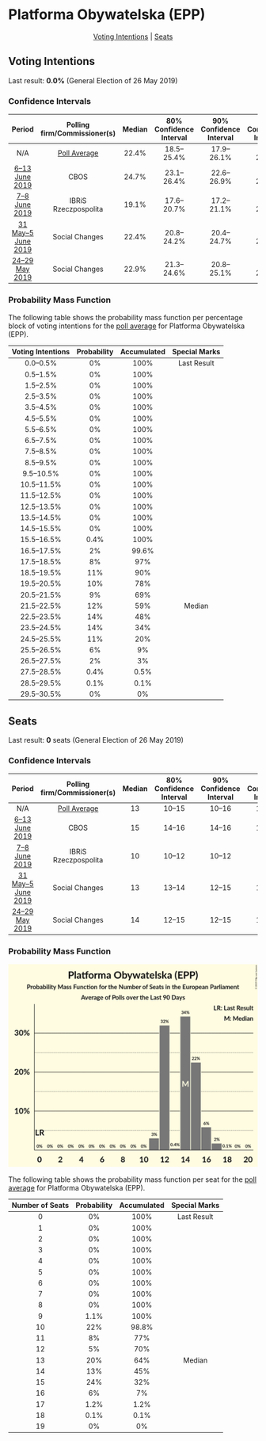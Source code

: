 # Platforma Obywatelska (EPP)

<p align="center"><a href="#voting-intentions">Voting Intentions</a> | <a href="#seats">Seats</a></p>

## Voting Intentions

Last result: **0.0%** (General Election of 26 May 2019)

### Confidence Intervals

| Period     | Polling firm/Commissioner(s) | Median | 80% Confidence Interval | 90% Confidence Interval | 95% Confidence Interval | 99% Confidence Interval |
|:----------:|:----------------:|:-----------:|:-----------------------:|:-----------------------:|:-----------------------:|:-----------------------:|
| N/A | [Poll Average](average.html) | 22.4% | 18.5–25.4% | 17.9–26.1% | 17.5–26.6% | 16.7–27.6% |
| [6–13 June 2019](2019-06-13-CBOS.html) | CBOS | 24.7% | 23.1–26.4% | 22.6–26.9% | 22.2–27.3% | 21.5–28.1% |
| [7–8 June 2019](2019-06-08-IBRiS.html) | IBRiS <br> Rzeczpospolita | 19.1% | 17.6–20.7% | 17.2–21.1% | 16.9–21.5% | 16.2–22.3% |
| [31 May–5 June 2019](2019-06-05-SocialChanges.html) | Social Changes | 22.4% | 20.8–24.2% | 20.4–24.7% | 20.0–25.1% | 19.3–25.9% |
| [24–29 May 2019](2019-05-29-SocialChanges.html) | Social Changes | 22.9% | 21.3–24.6% | 20.8–25.1% | 20.4–25.5% | 19.7–26.4% |

### Probability Mass Function

The following table shows the probability mass function per percentage block of voting intentions for the [poll average](average.html) for Platforma Obywatelska (EPP).

| Voting Intentions | Probability | Accumulated | Special Marks |
|:-----------------:|:-----------:|:-----------:|:-------------:|
| 0.0–0.5% | 0% | 100% | Last Result |
| 0.5–1.5% | 0% | 100% |  |
| 1.5–2.5% | 0% | 100% |  |
| 2.5–3.5% | 0% | 100% |  |
| 3.5–4.5% | 0% | 100% |  |
| 4.5–5.5% | 0% | 100% |  |
| 5.5–6.5% | 0% | 100% |  |
| 6.5–7.5% | 0% | 100% |  |
| 7.5–8.5% | 0% | 100% |  |
| 8.5–9.5% | 0% | 100% |  |
| 9.5–10.5% | 0% | 100% |  |
| 10.5–11.5% | 0% | 100% |  |
| 11.5–12.5% | 0% | 100% |  |
| 12.5–13.5% | 0% | 100% |  |
| 13.5–14.5% | 0% | 100% |  |
| 14.5–15.5% | 0% | 100% |  |
| 15.5–16.5% | 0.4% | 100% |  |
| 16.5–17.5% | 2% | 99.6% |  |
| 17.5–18.5% | 8% | 97% |  |
| 18.5–19.5% | 11% | 90% |  |
| 19.5–20.5% | 10% | 78% |  |
| 20.5–21.5% | 9% | 69% |  |
| 21.5–22.5% | 12% | 59% | Median |
| 22.5–23.5% | 14% | 48% |  |
| 23.5–24.5% | 14% | 34% |  |
| 24.5–25.5% | 11% | 20% |  |
| 25.5–26.5% | 6% | 9% |  |
| 26.5–27.5% | 2% | 3% |  |
| 27.5–28.5% | 0.4% | 0.5% |  |
| 28.5–29.5% | 0.1% | 0.1% |  |
| 29.5–30.5% | 0% | 0% |  |


## Seats

Last result: **0** seats (General Election of 26 May 2019)

### Confidence Intervals

| Period     | Polling firm/Commissioner(s) | Median | 80% Confidence Interval | 90% Confidence Interval | 95% Confidence Interval | 99% Confidence Interval |
|:----------:|:----------------:|:------:|:-----------------------:|:-----------------------:|:-----------------------:|:-----------------------:|
| N/A | [Poll Average](average.html) | 13 | 10–15 | 10–16 | 10–16 | 9–17 |
| [6–13 June 2019](2019-06-13-CBOS.html) | CBOS | 15 | 14–16 | 14–16 | 14–17 | 13–17 |
| [7–8 June 2019](2019-06-08-IBRiS.html) | IBRiS <br> Rzeczpospolita | 10 | 10–12 | 10–12 | 9–12 | 9–12 |
| [31 May–5 June 2019](2019-06-05-SocialChanges.html) | Social Changes | 13 | 13–14 | 12–15 | 12–15 | 11–15 |
| [24–29 May 2019](2019-05-29-SocialChanges.html) | Social Changes | 14 | 12–15 | 12–15 | 12–15 | 11–16 |

### Probability Mass Function

![Graph with seats probability mass function not yet produced](average-seats-pmf-platformaobywatelskaepp.png "Seats Probability Mass Function")

The following table shows the probability mass function per seat for the [poll average](average.html) for Platforma Obywatelska (EPP).

| Number of Seats | Probability | Accumulated | Special Marks |
|:---------------:|:-----------:|:-----------:|:-------------:|
| 0 | 0% | 100% | Last Result |
| 1 | 0% | 100% |  |
| 2 | 0% | 100% |  |
| 3 | 0% | 100% |  |
| 4 | 0% | 100% |  |
| 5 | 0% | 100% |  |
| 6 | 0% | 100% |  |
| 7 | 0% | 100% |  |
| 8 | 0% | 100% |  |
| 9 | 1.1% | 100% |  |
| 10 | 22% | 98.8% |  |
| 11 | 8% | 77% |  |
| 12 | 5% | 70% |  |
| 13 | 20% | 64% | Median |
| 14 | 13% | 45% |  |
| 15 | 24% | 32% |  |
| 16 | 6% | 7% |  |
| 17 | 1.2% | 1.2% |  |
| 18 | 0.1% | 0.1% |  |
| 19 | 0% | 0% |  |


